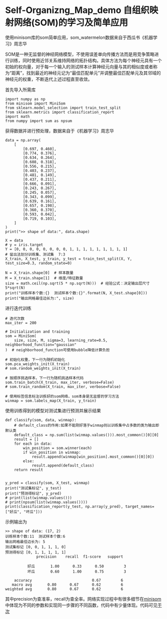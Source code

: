 # Self-Organizng_Map_demo 自组织映射网络(SOM)的学习及简单应用



使用minisom库的som简单应用，som_watermelon数据来自于西瓜书《机器学习》周志华







SOM是一种无监督的神经网络模型，不使用误差单向传播方法而是用竞争策略进行训练，同时使用近邻关系维持网络的拓扑结构。具体方法为每个神经元具有一个初始的权向量，对于每一个输入的测试样本计算神经元向量与其的相似度或者称为“距离”，找到最近的神经元记为“最佳匹配单元”并调整最佳匹配单元及其邻域的神经元的权重，不断迭代上述过程直至收敛。

首先导入所需库

	import numpy as np
	from minisom import MiniSom
	from sklearn.model_selection import train_test_split
	from sklearn.metrics import classification_report
	import math
	from numpy import sum as npsum

获得数据并进行预处理，数据来自于《机器学习》周志华

	data = np.array(
	    [
	        [0.697, 0.460],
	        [0.774, 0.376],
	        [0.634, 0.264],
	        [0.608, 0.318],
	        [0.556, 0.215],
	        [0.403, 0.237],
	        [0.481, 0.149],
	        [0.437, 0.211],
	        [0.666, 0.091],
	        [0.243, 0.267],
	        [0.245, 0.057],
	        [0.343, 0.099],
	        [0.639, 0.161],
	        [0.657, 0.198],
	        [0.360, 0.370],
	        [0.593, 0.042],
	        [0.719, 0.103],
	    ]
	)
	print(">> shape of data:", data.shape)
	
	X = data
	# y = iris.target
	Y = [0, 0, 0, 0, 0, 0, 0, 0, 1, 1, 1, 1, 1, 1, 1, 1, 1]
	# 留出法划分训练集、测试集  7:3
	X_train, X_test, y_train, y_test = train_test_split(X, Y, test_size=0.3, random_state=0)
	
	N = X_train.shape[0]  # 样本数量
	M = X_train.shape[1]  # 维度/特征数量
	size = math.ceil(np.sqrt(5 * np.sqrt(N)))  # 经验公式：决定输出层尺寸5*sqrt(N)
	print("训练样本个数:{}  测试样本个数:{}".format(N, X_test.shape[0]))
	print("输出网格最佳边长为:", size)
进行迭代训练

	# 迭代次数
	max_iter = 200
	
	# Initialization and training
	som = MiniSom(
	    size, size, M, sigma=3, learning_rate=0.5, neighborhood_function="gaussian"
	)  # neighborhood_function可使用bubble降低计算负担
	
	# 初始化权重，下一行为随机初始化
	som.pca_weights_init(X_train)
	# som.random_weights_init(X_train)
	
	# 按顺序挑选样本，下一行为随机挑选样本代码
	som.train_batch(X_train, max_iter, verbose=False)
	# som.train_random(X_train, max_iter, verbose=False)
	
	# 使用标签信息标注训练好的som网络，som本身是无监督的学习方法
	winmap = som.labels_map(X_train, y_train)

使用训练得到的模型对测试集进行预测并展示结果

	def classify(som, data, winmap):
	    # default_class的作用:如果不能刚好落于winmap则以训练集中占多数的类为输出即默认类
	    default_class = np.sum(list(winmap.values())).most_common()[0][0]
	    result = []
	    for each in data:
	        win_position = som.winner(each)
	        if win_position in winmap:
	            result.append(winmap[win_position].most_common()[0][0])
	        else:
	            result.append(default_class)
	    return result
	
	
	y_pred = classify(som, X_test, winmap)
	print("测试集标记", y_test)
	print("预测得标记", y_pred)
	# print(list(winmap.values()))
	# print(npsum(list(winmap.values())))
	print(classification_report(y_test, np.array(y_pred), target_names=["好瓜", "坏瓜"]))

示例输出为

	>> shape of data: (17, 2)
	训练样本个数:11  测试样本个数:6
	输出网格最佳边长为: 5
	测试集标记 [0, 0, 1, 1, 1, 0]
	预测得标记 [0, 1, 1, 1, 1, 1]
	              precision    recall  f1-score   support
	
	          好瓜       1.00      0.33      0.50         3
	          坏瓜       0.60      1.00      0.75         3
	
	    accuracy                           0.67         6
	   macro avg       0.80      0.67      0.62         6
	weighted avg       0.80      0.67      0.62         6

其中precision为查准率，recall为查全率。网络实现过程中有很多细节在[minisom](https://github.com/JustGlowing/minisom)中体现为不同的参数和实现同一步骤的不同函数，代码中有少量体现。代码可见[于次](https://github.com/aSleepyTree/Self-Organizng_Map_demo)
